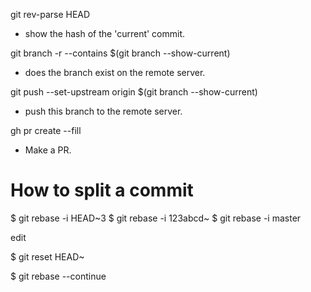 
git rev-parse HEAD
- show the hash of the 'current' commit.

git branch -r --contains $(git branch --show-current)
- does the branch exist on the remote server.

git push --set-upstream origin $(git branch --show-current)
- push this branch to the remote server.

gh pr create --fill
- Make a PR.

# How to split a commit

$ git rebase -i HEAD~3
$ git rebase -i 123abcd~
$ git rebase -i master

edit

$ git reset HEAD~

$ git rebase --continue

